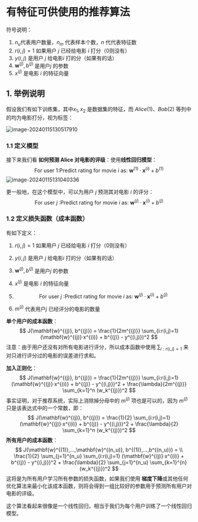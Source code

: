 # 有特征可供使用的推荐算法

符号说明：

1. $n_u$代表用户数量，$n_m$ 代表样本个数，$n$ 代代表特征数
2. $r(i, j) =1$ 如果用户 $j$ 已经给电影 $i$ 打分（0则没有）
3. $y(i,j)$ 是用户 $j$ 给电影$i$ 打的分（如果有的话）
4. $\mathbf{w}^{(j)}, b^{(j)}$ 是用户$j$ 的参数
5. $x^{(j)}$ 是电影 $i$ 的特征向量



## 1. 举例说明

假设我们有如下训练集，其中$x_1, x_2$ 是数据集的特征，而 $Alice(1)、Bob(2)$ 等列中的均为电影打分，视为标签：

![image-20240115130517910](C:\Users\chen\AppData\Roaming\Typora\typora-user-images\image-20240115130517910.png)



### 1.1 定义模型

接下来我们看 **如何预测 Alice 对电影的评级**：使用**线性回归模型**：
$$
\text{For user 1:Predict rating for movie $i$ as: } \mathbf{w}^{(1)} · \mathbf{x}^{(i)} + b^{(1)}
$$
![image-20240115131040336](C:\Users\chen\AppData\Roaming\Typora\typora-user-images\image-20240115131040336.png)

更一般地，在这个模型中，可以为用户 $j$ 预测其对电影 $i$ 的评分：
$$
\text{For user $j$ :Predict rating for movie $i$ as: } \mathbf{w}^{(j)} · \mathbf{x}^{(i)} + b^{(j)}
$$

### 1.2 定义损失函数（成本函数）

有如下定义：

1. $r(i, j) =1$ 如果用户 $j$ 已经给电影 $i$ 打分（0则没有）

2. $y(i,j)$ 是用户 $j$ 给电影$i$ 打的分（如果有的话）

3. $\mathbf{w}^{(j)}, b^{(j)}$ 是用户$j$ 的参数

4. $x^{(j)}$ 是电影 $i$ 的特征向量

5. $$
   \text{For user $j$ :Predict rating for movie $i$ as: } \mathbf{w}^{(j)} · \mathbf{x}^{(i)} + b^{(j)}
   $$

6. $m^{(j)}$ 代表用户$j$ 已经评分的电影的数量



**单个用户的成本函数**：
$$
J(\mathbf{w}^{(j)}, b^{(j)}) = \frac{1}{2m^{(j)}} \sum_{i:r(i,j)=1} (\mathbf{w}^{(j)}·x^{(i)} + b^{(j)} - y^{(i,j)})^2
$$
注意：由于用户还没有对所有电影进行评分，所以成本函数中使用 $\sum_{i:r(i,j)=1}$ 来对只进行评分过的电影的误差进行求和。

**加入正则化**：
$$
J(\mathbf{w}^{(j)}, b^{(j)}) = \frac{1}{2m^{(j)}} \sum_{i:r(i,j)=1} (\mathbf{w}^{(j)}·x^{(i)} + b^{(j)} - y^{(i,j)})^2 + \frac{\lambda}{2m^{(j)}} \sum_{k=1}^n (w_k^{(j)})^2
$$
事实证明，对于推荐系统，实际上消除掉分母中的 $m^{(j)}$ 项也是可以的，因为 $m^{(j)}$ 只是该表达式中的一个常数，即：
$$
J(\mathbf{w}^{(j)}, b^{(j)}) = \frac{1}{2} \sum_{i:r(i,j)=1} (\mathbf{w}^{(j)}·x^{(i)} + b^{(j)} - y^{(i,j)})^2 + \frac{\lambda}{2} \sum_{k=1}^n (w_k^{(j)})^2
$$
**所有用户的成本函数**：
$$
J(\mathbf{w}^{(1)},...,\mathbf{w}^{(n_u)}, b^{(1)},...,b^{(n_u)}) = \\ \frac{1}{2} \sum_{j=1}^{n_u} \sum_{i:r(i,j)=1} (\mathbf{w}^{(j)}·x^{(i)} + b^{(j)} - y^{(i,j)})^2 + \frac{\lambda}{2} \sum_{j=1}^{n_u} \sum_{k=1}^{n} (w_k^{(j)})^2
$$
这将是为所有用户学习所有参数的损失函数，如果我们使用 **梯度下降**或其他任何优化算法来最小化该成本函数，则将会得到一组比较好的参数用于预测所有用户对电影的评级。



这个算法看起来很像是一个线性回归，相当于我们为每个用户训练了一个线性回归模型。



